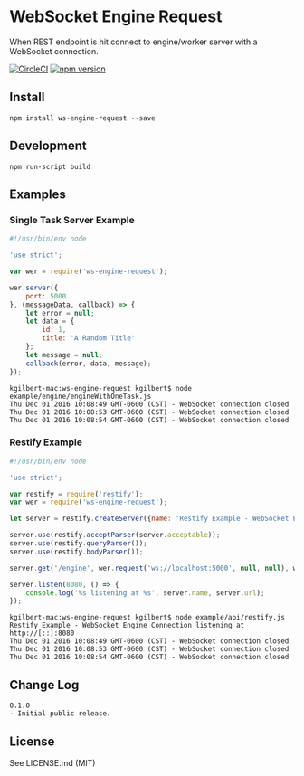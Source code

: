 # WebSocket Engine Request

When REST endpoint is hit connect to engine/worker server with a WebSocket connection.

[![CircleCI](https://circleci.com/gh/kgi-corporation/node-ws-engine-request.svg?style=shield)](https://circleci.com/gh/kgi-corporation/node-ws-engine-request)
[![npm version](https://badge.fury.io/js/ws-engine-request.svg)](https://badge.fury.io/js/ws-engine-request)

## Install

```
npm install ws-engine-request --save
```

## Development

```
npm run-script build
```

## Examples

### Single Task Server Example

```javascript
#!/usr/bin/env node

'use strict';

var wer = require('ws-engine-request');

wer.server({
    port: 5000
}, (messageData, callback) => {
    let error = null;
    let data = {
        id: 1,
        title: 'A Random Title'
    };
    let message = null;
    callback(error, data, message);
});
```

```
kgilbert-mac:ws-engine-request kgilbert$ node example/engine/engineWithOneTask.js 
Thu Dec 01 2016 10:08:49 GMT-0600 (CST) - WebSocket connection closed
Thu Dec 01 2016 10:08:53 GMT-0600 (CST) - WebSocket connection closed
Thu Dec 01 2016 10:08:54 GMT-0600 (CST) - WebSocket connection closed
```

### Restify Example

```javascript
#!/usr/bin/env node

'use strict';

var restify = require('restify');
var wer = require('ws-engine-request');

let server = restify.createServer({name: 'Restify Example - WebSocket Engine Connection'});

server.use(restify.acceptParser(server.acceptable));
server.use(restify.queryParser());
server.use(restify.bodyParser());

server.get('/engine', wer.request('ws://localhost:5000', null, null), wer.format);

server.listen(8080, () => {
    console.log('%s listening at %s', server.name, server.url);
});
```

```
kgilbert-mac:ws-engine-request kgilbert$ node example/api/restify.js 
Restify Example - WebSocket Engine Connection listening at http://[::]:8080
Thu Dec 01 2016 10:08:49 GMT-0600 (CST) - WebSocket connection closed
Thu Dec 01 2016 10:08:53 GMT-0600 (CST) - WebSocket connection closed
Thu Dec 01 2016 10:08:54 GMT-0600 (CST) - WebSocket connection closed
```

## Change Log

```
0.1.0
- Initial public release.
```

## License

See LICENSE.md (MIT)
